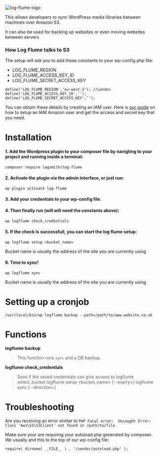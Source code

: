 ![log-flume-logo](https://cloud.githubusercontent.com/assets/1636310/24171665/407f51a2-0e7d-11e7-974f-f80e0c45e1ed.jpg)

This allows developers to sync WordPress media libraries between machines over Amazon S3.

It can also be used for backing up websites or even moving websites between servers

### How Log Flume talks to S3

The setup will ask you to add these constants to your wp-config.php file:

- LOG_FLUME_REGION
- LOG_FLUME_ACCESS_KEY_ID
- LOG_FLUME_SECRET_ACCESS_KEY

```
define('LOG_FLUME_REGION','eu-west-2'); //London
define('LOG_FLUME_ACCESS_KEY_ID','');
define('LOG_FLUME_SECRET_ACCESS_KEY','');
```

You can obtain these details by creating an IAM user. Here is [our guide](https://github.com/logsmith/log-flume/wiki/Getting-AWS-credentials) on how to setup an IAM Amazon user and get the access and secret key that you need.

# Installation

#### **1.** Add the Wordpress plugin to your composer file by navigting to your project and running inside a terminal:

```
composer require logsmith/log-flume
```

#### **2.** Activate the plugin via the admin interface, or just run:

```
wp plugin activate log-flume
```

#### **3.** Add your credentials to your wp-config file.



#### **4.** Then finally run (will will need the constants above):

```
wp logflume check_credentials
```

#### 5. If the check is successfull, you can start the log flume setup:

```
wp logflume setup <bucket_name>
```

Bucket name is usually the address of the site you are currently using

#### 6. Time to sync!

```
wp logflume sync
```

Bucket name is usually the address of the site you are currently using



# Setting up a cronjob



```
/usr/local/bin/wp logflume backup --path=/path/to/www.website.co.uk
```

# Functions

**logflume backup**
> This function runs `sync` and a DB backup.

**logflume check_credentials**
> Sees if the saved credentials can give access to
logflume select_bucket
logflume setup <bucket_name> [--expiry=<number-of-days>]
logflume sync [--direction=<up-or-down>]


# Troubleshooting

Are you receiving an error similar to `PHP Fatal error:  Uncaught Error: Class 'Aws\S3\S3Client' not found in /path/to/file`

Make sure your are requiring your autoload.php generated by composer. We usually and this to the top of our wp-config file:

```
require( dirname( __FILE__ ) . '/vendor/autoload.php' );
```
